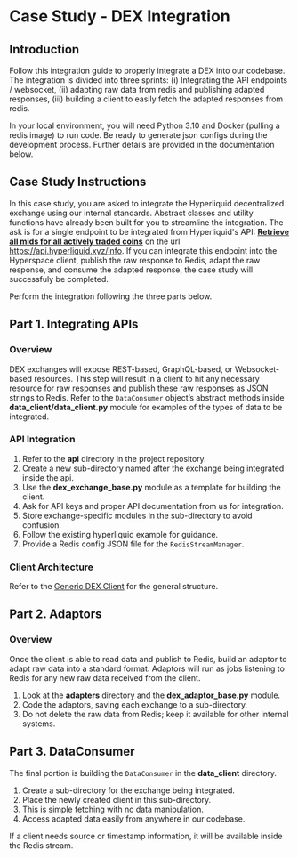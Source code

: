# Case Study - DEX Integration

## Introduction

Follow this integration guide to properly integrate a DEX into our codebase. The integration is divided into three sprints: (i) Integrating the API endpoints / websocket, (ii) adapting raw data from redis and publishing adapted responses, (iii) building a client to easily fetch the adapted responses from redis.

In your local environment, you will need Python 3.10 and Docker (pulling a redis image) to run code. Be ready to generate json configs during the development process. Further details are provided in the documentation below.

## Case Study Instructions
In this case study, you are asked to integrate the Hyperliquid decentralized exchange using our internal standards. Abstract classes and utility functions have already been built for you to streamline the integration. The ask is for a single endpoint to be integrated from Hyperliquid's API: [**Retrieve all mids for all actively traded coins**](https://hyperliquid.gitbook.io/hyperliquid-docs/for-developers/api/info-endpoint) on the url https://api.hyperliquid.xyz/info. If you can integrate this endpoint into the Hyperspace client, publish the raw response to Redis,  adapt the raw response, and consume the adapted response, the case study will successfuly be completed.

Perform the integration following the three parts below.


## Part 1. Integrating APIs

### Overview

DEX exchanges will expose REST-based, GraphQL-based, or Websocket-based resources. This step will result in a client to hit any necessary resource for raw responses and publish these raw responses as JSON strings to Redis. Refer to the `DataConsumer` object’s abstract methods inside **data_client/data_client.py** module for examples of the types of data to be integrated.

### API Integration

1. Refer to the **api** directory in the project repository.
2. Create a new sub-directory named after the exchange being integrated inside the api.
3. Use the **dex_exchange_base.py** module as a template for building the client.
4. Ask for API keys and proper API documentation from us for integration.
5. Store exchange-specific modules in the sub-directory to avoid confusion.
6. Follow the existing hyperliquid example for guidance.
7. Provide a Redis config JSON file for the `RedisStreamManager`.

### Client Architecture

Refer to the [Generic DEX Client](https://github.com/gpresearch/contractor_case_study/blob/main/generic%20dex%20client) for the general structure.


## Part 2. Adaptors

### Overview

Once the client is able to read data and publish to Redis, build an adaptor to adapt raw data into a standard format. Adaptors will run as jobs listening to Redis for any new raw data received from the client.

1. Look at the **adapters** directory and the **dex_adaptor_base.py** module.
2. Code the adaptors, saving each exchange to a sub-directory.
3. Do not delete the raw data from Redis; keep it available for other internal systems.

## Part 3. DataConsumer

The final portion is building the `DataConsumer` in the **data_client** directory.

1. Create a sub-directory for the exchange being integrated.
2. Place the newly created client in this sub-directory.
3. This is simple fetching with no data manipulation.
4. Access adapted data easily from anywhere in our codebase.

If a client needs source or timestamp information, it will be available inside the Redis stream.
